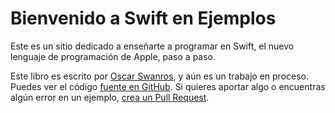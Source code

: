 # Bienvenido a Swift en Ejemplos

Este es un sitio dedicado a enseñarte a programar en Swift, el nuevo lenguaje de programación de Apple, paso a paso.

Este libro es escrito por [Oscar Swanros](swanros.com), y aún es un trabajo en proceso. Puedes ver el código [fuente en GitHub](http://github.com/postestudio/swiftenejemplos). Si quieres aportar algo o encuentras algún error en un ejemplo, [crea un Pull Request](https://github.com/PosteStudio/swiftenejemplos/pulls).
